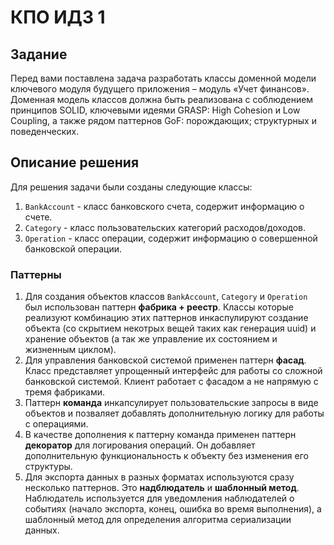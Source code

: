 # КПО ИДЗ 1
## Задание
Перед вами поставлена задача разработать классы доменной модели ключевого модуля
будущего приложения – модуль «Учет финансов». Доменная модель классов должна быть
реализована с соблюдением принципов SOLID, ключевыми идеями GRASP: High Cohesion и
Low Coupling, а также рядом паттернов GoF: порождающих; структурных и поведенческих.

## Описание решения
Для решения задачи были созданы следующие классы:
1. `BankAccount` - класс банковского счета, содержит информацию о счете.
2. `Category` - класс пользовательских категорий расходов/доходов.
3. `Operation` - класс операции, содержит информацию о совершенной банковской операции.

### Паттерны

1. Для создания объектов классов `BankAccount`, `Category` и `Operation` был использован паттерн **фабрика + реестр**. Классы которые реализуют комбинацию этих паттернов инкаспулируют создание объекта (со скрытием некотрых вещей таких как генерация uuid) и хранение объектов (а так же управление их состоянием и жизненным циклом).
2. Для управления банковской системой применен паттерн **фасад**. Класс представляет упрощенный интерфейс для работы со сложной банковской системой. Клиент работает с фасадом а не напрямую с тремя фабриками.
3. Паттерн **команда** инкапсулирует пользовательские запросы в виде объектов и позваляет добавлять дополнительную логику для работы с операциями.
4. В качестве дополнения к паттерну команда применен паттерн **декоратор** для логирования операций. Он добавляет дополнительную функциональность к объекту без изменения его структуры.
5. Для экспорта данных в разных форматах используются сразу несколько паттернов. Это **надблюдатель** и **шаблонный метод**. Наблюдатель используется для уведомления наблюдателей о событиях (начало экспорта, конец, ошибка во время выполнения), а шаблонный метод для определения алгоритма сериализации данных.
